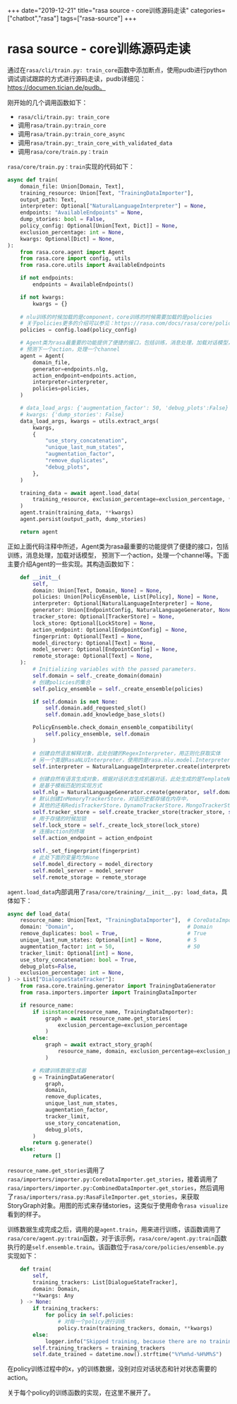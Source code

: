 +++
date="2019-12-21"
title="rasa source - core训练源码走读"
categories=["chatbot","rasa"]
tags=["rasa-source"]
+++

# rasa source - core训练源码走读

通过在`rasa/cli/train.py: train_core`函数中添加断点，使用pudb进行python调试调试跟踪的方式进行源码走读，pudb详细见：https://documen.tician.de/pudb。

刚开始的几个调用函数如下：

- `rasa/cli/train.py: train_core`
- 调用`rasa/train.py:train_core`
- 调用`rasa/train.py:train_core_async`
- 调用`rasa/train.py:_train_core_with_validated_data`
- 调用`rasa/core/train.py：train`

`rasa/core/train.py：train`实现的代码如下：

```python
async def train(
    domain_file: Union[Domain, Text],
    training_resource: Union[Text, "TrainingDataImporter"],
    output_path: Text,
    interpreter: Optional["NaturalLanguageInterpreter"] = None,
    endpoints: "AvailableEndpoints" = None,
    dump_stories: bool = False,
    policy_config: Optional[Union[Text, Dict]] = None,
    exclusion_percentage: int = None,
    kwargs: Optional[Dict] = None,
):
    from rasa.core.agent import Agent
    from rasa.core import config, utils
    from rasa.core.utils import AvailableEndpoints

    if not endpoints:
        endpoints = AvailableEndpoints()

    if not kwargs:
        kwargs = {}
	
    # nlu训练的时候加载的是component，core训练的时候需要加载的是policies
    # 关于policies更多的介绍可以参见：https://rasa.com/docs/rasa/core/policies/
    policies = config.load(policy_config)

    # Agent类为rasa最重要的功能提供了便捷的接口，包括训练，消息处理，加载对话模型，
    # 预测下一个action，处理一个channel
    agent = Agent(
        domain_file,
        generator=endpoints.nlg,
        action_endpoint=endpoints.action,
        interpreter=interpreter,
        policies=policies,
    )

    # data_load_args: {'augmentation_factor': 50, 'debug_plots':False}
    # kwargs: {'dump_stories': False}
    data_load_args, kwargs = utils.extract_args(
        kwargs,
        {
            "use_story_concatenation",
            "unique_last_num_states",
            "augmentation_factor",
            "remove_duplicates",
            "debug_plots",
        },
    )

    training_data = await agent.load_data(
        training_resource, exclusion_percentage=exclusion_percentage, **data_load_args
    )
    agent.train(training_data, **kwargs)
    agent.persist(output_path, dump_stories)

    return agent
```

正如上面代码注释中所述，Agent类为rasa最重要的功能提供了便捷的接口，包括训练，消息处理，加载对话模型， 预测下一个action，处理一个channel等。下面主要介绍Agent的一些实现。其构造函数如下：

```python
    def __init__(
        self,
        domain: Union[Text, Domain, None] = None,
        policies: Union[PolicyEnsemble, List[Policy], None] = None,
        interpreter: Optional[NaturalLanguageInterpreter] = None,
        generator: Union[EndpointConfig, NaturalLanguageGenerator, None] = None,
        tracker_store: Optional[TrackerStore] = None,
        lock_store: Optional[LockStore] = None,
        action_endpoint: Optional[EndpointConfig] = None,
        fingerprint: Optional[Text] = None,
        model_directory: Optional[Text] = None,
        model_server: Optional[EndpointConfig] = None,
        remote_storage: Optional[Text] = None,
    ):
        # Initializing variables with the passed parameters.
        self.domain = self._create_domain(domain)
        # 创建policies的集合
        self.policy_ensemble = self._create_ensemble(policies)

        if self.domain is not None:
            self.domain.add_requested_slot()
            self.domain.add_knowledge_base_slots()

        PolicyEnsemble.check_domain_ensemble_compatibility(
            self.policy_ensemble, self.domain
        )

        # 创建自然语言解释对象，此处创建的RegexInterpreter，用正则化获取实体
        # 另一个类是RasaNLUInterpreter，使用的是rasa.nlu.model.Interpreter
        self.interpreter = NaturalLanguageInterpreter.create(interpreter)

        # 创建自然有语言生成对象，根据对话状态生成机器对话，此处生成的是TemplateNaturalLanguageGenerator,
        # 是基于模板匹配的实现方式
        self.nlg = NaturalLanguageGenerator.create(generator, self.domain)
        # 默认创建InMemoryTrackerStore，对话历史都存储在内存中，
        # 其他的还有RedisTrackerStore，DynamoTrackerStore，MongoTrackerStore，SQLTrackerStore
        self.tracker_store = self.create_tracker_store(tracker_store, self.domain)
        # 用于存储的时候加锁
        self.lock_store = self._create_lock_store(lock_store)
        # 连接action的终端
        self.action_endpoint = action_endpoint

        self._set_fingerprint(fingerprint)
        # 此处下面的变量均为None
        self.model_directory = model_directory
        self.model_server = model_server
        self.remote_storage = remote_storage
```

`agent.load_data`内部调用了`rasa/core/training/__init__.py: load_data`，具体如下：

```python
async def load_data(
    resource_name: Union[Text, "TrainingDataImporter"],  # CoreDataImporter
    domain: "Domain",                                    # Domain
    remove_duplicates: bool = True,                      # True
    unique_last_num_states: Optional[int] = None,        # 5
    augmentation_factor: int = 50,                       # 50
    tracker_limit: Optional[int] = None,
    use_story_concatenation: bool = True,
    debug_plots=False,
    exclusion_percentage: int = None,
) -> List["DialogueStateTracker"]:
    from rasa.core.training.generator import TrainingDataGenerator
    from rasa.importers.importer import TrainingDataImporter

    if resource_name:
        if isinstance(resource_name, TrainingDataImporter):
            graph = await resource_name.get_stories(
                exclusion_percentage=exclusion_percentage
            )
        else:
            graph = await extract_story_graph(
                resource_name, domain, exclusion_percentage=exclusion_percentage
            )

        # 构建训练数据生成器
        g = TrainingDataGenerator(
            graph,
            domain,
            remove_duplicates,
            unique_last_num_states,
            augmentation_factor,
            tracker_limit,
            use_story_concatenation,
            debug_plots,
        )
        return g.generate()
    else:
        return []
```

`resource_name.get_stories`调用了`rasa/importers/importer.py:CoreDataImporter.get_stories`，接着调用了`rasa/importers/importer.py:CombinedDataImporter.get_stories`，然后调用了`rasa/importers/rasa.py:RasaFileImporter.get_stories`，来获取StoryGraph对象。用图的形式来存储stories，这类似于使用命令`rasa visualize`看到的样子。

训练数据生成完成之后，调用的是`agent.train`，用来进行训练，该函数调用了`rasa/core/agent.py:train`函数，对于该示例，`rasa/core/agent.py:train`函数执行的是`self.ensemble.train`。该函数位于`rasa/core/policies/ensemble.py`实现如下：

```python
    def train(
        self,
        training_trackers: List[DialogueStateTracker],
        domain: Domain,
        **kwargs: Any
    ) -> None:
        if training_trackers:
            for policy in self.policies:
                # 对每一个policy进行训练
                policy.train(training_trackers, domain, **kwargs)
        else:
            logger.info("Skipped training, because there are no training samples.")
        self.training_trackers = training_trackers
        self.date_trained = datetime.now().strftime("%Y%m%d-%H%M%S")
```

在policy训练过程中的x，y的训练数据，没别对应对话状态和针对状态需要的action。

关于每个policy的训练函数的实现，在这里不展开了。
